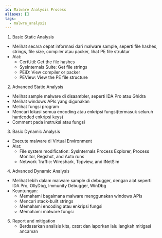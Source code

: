 ```yaml
---
id: Malware Analysis Process
aliases: []
tags:
  - malwre_analysis
---
```


1. Basic Static Analysis

- Melihat secara cepat informasi dari malware sample, seperti file hashes, strings, file size, compiler atau packer, lihat PE file struktur
- Alat:
  - CertUtil: Get the file hashes
  - SysInternals Suite: Get file strings
  - PEiD: View compiler or packer
  - PEView: View the PE file structure

2. Advanced Static Analysis

- Melihat sample malware di disaambler, seperti IDA Pro atau Ghidra
- Melihat windows APIs yang digunakan
- Melihat fungsi program
- Mencari lokasi semua encoding atau enkripsi fungsi(termasuk seluruh hardcoded enkripsi keys)
- Comment pada instruksi atau fungsi

3. Basic Dynamic Analysis

- Execute malware di Virtual Environment
- Alat:
  - File system modification: SysInternals Process Explorer, Process Monitor, Regshot, and Auto runs
  - Network Traffic: Wireshark, Tcpview, and INetSim

4. Advanced Dynamic Analysis

- Melihat lebih dalam malware sample di debugger, dengan alat seperti IDA Pro, OllyDbg, Immunity Debugger, WinDbg
- Keuntungan:
  - Memahami bagaimana malware menggunakan windows APIs
  - Mencari stack-built strings
  - Memahami encoding atau enkripsi fungsi
  - Memahami malware fungsi

5. Report and mitigation
   - Berdasarkan analisis kita, catat dan laporkan lalu langkah mitigasi ancaman
